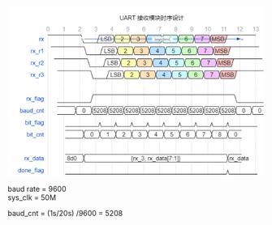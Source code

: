 ![](uart_rx.png)  
  

baud rate   =   9600  
sys_clk     =   50M  

baud_cnt    =   (1s/20s) /9600  =   5208

